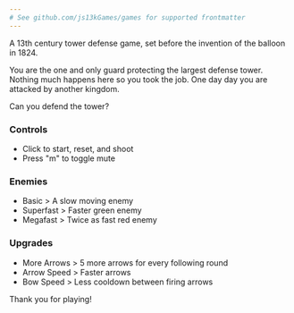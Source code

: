 ```yaml
---
# See github.com/js13kGames/games for supported frontmatter
---
```

A 13th century tower defense game, set before the invention of the balloon in 1824.

You are the one and only guard protecting the largest defense tower. Nothing much happens here so you took the job. One day day you are attacked by another kingdom.

Can you defend the tower?

### Controls
- Click to start, reset, and shoot
- Press "m" to toggle mute

### Enemies
- Basic > A slow moving enemy
- Superfast > Faster green enemy
- Megafast > Twice as fast red enemy

### Upgrades
- More Arrows > 5 more arrows for every following round
- Arrow Speed > Faster arrows
- Bow Speed > Less cooldown between firing arrows

Thank you for playing!
